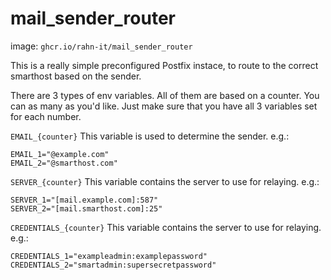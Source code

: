 # mail_sender_router

image: ``ghcr.io/rahn-it/mail_sender_router``

This is a really simple preconfigured Postfix instace, to route to the correct smarthost based on the sender.

There are 3 types of env variables. All of them are based on a counter. You can as many as you'd like.
Just make sure that you have all 3 variables set for each number.


``EMAIL_{counter}``
This variable is used to determine the sender.
e.g.:
```
EMAIL_1="@example.com"
EMAIL_2="@smarthost.com"
```


``SERVER_{counter}``
This variable contains the server to use for relaying.
e.g.:
```
SERVER_1="[mail.example.com]:587"
SERVER_2="[mail.smarthost.com]:25"
```


``CREDENTIALS_{counter}``
This variable contains the server to use for relaying.
e.g.:
```
CREDENTIALS_1="exampleadmin:examplepassword"
CREDENTIALS_2="smartadmin:supersecretpassword"
```

